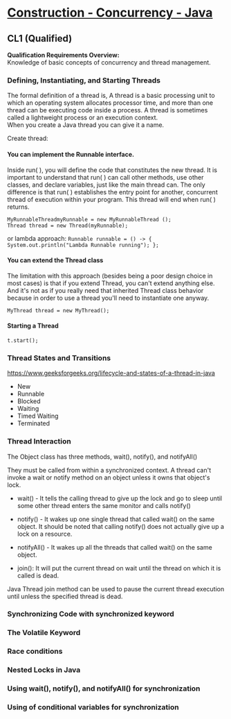 # [Construction - Concurrency - Java](https://confluence.softserveinc.com/display/AbilitonKnowledgeModel/Construction-Concurrency-Java)

## CL1 (Qualified)
__Qualification Requirements Overview:__  
Knowledge of basic concepts of concurrency and thread management.


### Defining, Instantiating, and Starting Threads
The formal definition of a thread is, A thread is a basic processing unit to which an operating system allocates processor time, and more than one thread can be executing code inside a process. A thread is sometimes called a lightweight process or an execution context.  
When you create a Java thread you can give it a name.  

Create thread:

#### You can implement the Runnable interface.
Inside run( ), you will define the code that constitutes the new thread. It is important to understand that run( ) can call other methods, use other classes, and declare variables, just like the main thread can. The only difference is that run( ) establishes the entry point for another, concurrent thread of execution within your program. This thread will end when run( ) returns.
```
MyRunnableThreadmyRunnable = new MyRunnableThread ();
Thread thread = new Thread(myRunnable);
```
or lambda approach:
```Runnable runnable = () -> { System.out.println("Lambda Runnable running"); };```


#### You can extend the Thread class
The limitation with this approach (besides being a poor design choice in most cases) is that if you extend Thread, you can't extend anything else. And it's not as if you really need that inherited Thread class behavior because in order to use a thread you'll need to instantiate one anyway.
```
MyThread thread = new MyThread();
```

#### Starting a Thread

```t.start();```


### Thread States and Transitions

https://www.geeksforgeeks.org/lifecycle-and-states-of-a-thread-in-java

* New
* Runnable
* Blocked
* Waiting
* Timed Waiting
* Terminated

### Thread Interaction

The Object class has three methods, wait(), notify(), and notifyAll()  

They must be called from within a synchronized context. A thread can't invoke a wait or notify method on an object unless it owns that object's lock.  

* wait() - It tells the calling thread to give up the lock and go to sleep until some other thread enters the same monitor and calls notify()  
* notify() - It wakes up one single thread that called wait() on the same object. It should be noted that calling notify() does not actually give up a lock on a resource.
* notifyAll() - It wakes up all the threads that called wait() on the same object.

* join(): It will put the current thread on wait until the thread on which it is called is dead. 

Java Thread join method can be used to pause the current thread execution until unless the specified thread is dead.  


### Synchronizing Code with synchronized keyword 


### The Volatile Keyword


### Race conditions 


### Nested Locks in Java 


### Using wait(), notify(), and notifyAll() for synchronization 


### Using of conditional variables for synchronization


